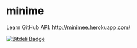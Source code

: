 minime
======

Learn GitHub API: http://minimee.herokuapp.com/

[![Bitdeli Badge](https://d2weczhvl823v0.cloudfront.net/kumabotz/minime/trend.png)](https://bitdeli.com/free "Bitdeli Badge")
